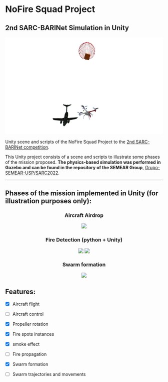 # NoFire Squad Project

## 2nd SARC-BARINet Simulation in Unity
<center><img src = "resources/imgs/uavAirdrop03_nobackground.png" width = 600 /> </center>

<!-- ![aircrafts_view](resources/imgs/uavAirdrop03_nobackground.png) 
![f450](resources/gifs/fireViewf450_gif02.gif) -->

Unity scene and scripts of the NoFire Squad Project to the [2nd SARC-BARINet competition][link_sarc_page].


This Unity project consists of a scene and scripts to illustrate some phases
of the mission proposed. **The physics-based simulation was performed in Gazebo and can be
found in the repository of the SEMEAR Group**, [Grupo-SEMEAR-USP/SARC2022][link_noFireSquad_repo].


---

[link_sarc_page]:[https://sarc.center/2nd-sarc-barinet-aerospace-competition/]

[link_noFireSquad_repo]: https://github.com/Grupo-SEMEAR-USP/SARC2022

## Phases of the mission implemented in Unity (for illustration purposes only):




<div align="center">

### **Aircraft Airdrop** 

<img src = "resources/gifs/airdrop.gif" width = 600 />

</div>


<div align="center">

### **Fire Detection** (python + Unity)

<center><img src = "resources/gifs/fireViewf450_gif02.gif" width = 400/> <img src = "resources/gifs/fireSegmentation.gif" width = 400/> </center>

</div>
<!-- ![f450](resources/gifs/fireViewf450_gif02.gif) ![fireSegmentation](resources/gifs/fireSegmentation.gif) -->


<div align = "center">

### **Swarm formation** 

<img src = "resources/gifs/fireViewSwarm.gif" width = 600/>

</div>


## Features:

- [x] Aircraft flight
- [ ] Aircraft control
- [x] Propeller rotation 
- [x] Fire spots instances
- [x] smoke effect
- [ ] Fire propagation
- [x] Swarm formation
- [ ] Swarm trajectories and movements



